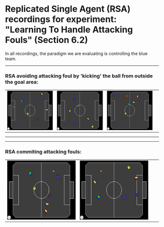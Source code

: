 # Replicated Single Agent (RSA) recordings for experiment: "Learning To Handle Attacking Fouls" (Section 6.2)

In all recordings, the paradigm we are evaluating is controlling the blue team.

---
### RSA avoiding attacking foul by 'kicking' the ball from outside the goal area:
|||||
|:--:|:--:|:--:|:--:|
|![](0.webp)|![](1.webp)|![](2.webp)

---
---
### RSA commiting attacking fouls:
|||||
|:--:|:--:|:--:|:--:|
| ![](3.webp)|![](4.webp)







